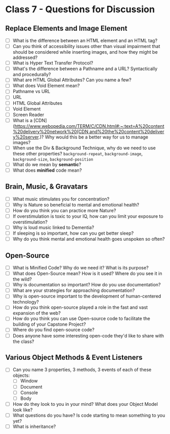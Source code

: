 # Class 7 - Questions for Discussion

## Replace Elements and Image Element

- [ ] What is the difference between an HTML element and an HTML tag?
- [ ] Can you think of accessibility issues other than visual impairment that should be considered while inserting images, and how they might be addressed?
- [ ] What is Hyper Text Transfer Protocol?
- [ ] What's the difference between a Pathname and a URL? Syntactically and procedurally?
- [ ] What are HTML Global Attributes? Can you name a few?
- [ ] What does Void Element mean?
- [ ] Pathname vs URL
- [ ] URL
- [ ] HTML Global Attributes
- [ ] Void Element
- [ ] Screen Reader
- [ ] What is a [CDN](https://www.webopedia.com/TERM/C/CDN.html#:~:text=A%20content%20delivery%20network%20(CDN,and%20the%20content%20delivery%20server.)? Why would this be a better way for us to manage images?
- [ ] When use the Div & Background Technique, why do we need to use these other properties? `background-repeat`, `background-image`, `background-size`, `background-position`
- [ ] What do we mean by **semantic**?
- [ ] What does **minified** code mean?

## Brain, Music, & Gravatars

- [ ] What music stimulates you for concentration?
- [ ] Why is Nature so beneficial to mental and emotional health?
- [ ] How do you think you can practice more Nature?
- [ ] If overstimulation is toxic to your IQ, how can you limit your exposure to overstimulation?
- [ ] Why is loud music linked to Dementia?
- [ ] If sleeping is so important, how can you get better sleep?
- [ ] Why do you think mental and emotional health goes unspoken so often?

## Open-Source

- [ ] What is Minified Code? Why do we need it? What is its purpose?
- [ ] What does Open-Source mean? How is it used? Where do you see it in the wild?
- [ ] Why is documentation so important? How do you use documentation?
- [ ] What are your strategies for approaching documentation?
- [ ] Why is open-source important to the development of human-centered technology?
- [ ] How do you think open-source played a role in the fast and vast expansion of the web?
- [ ] How do you think you can use Open-source code to facilitate the building of your Capstone Project?
- [ ] Where do you find open-source code?
- [ ] Does anyone have some interesting open-code they'd like to share with the class?

## Various Object Methods & Event Listeners

- [ ] Can you name 3 properties, 3 methods, 3 events of each of these objects:
  * [ ] Window
  * [ ] Document
  * [ ] Console
  * [ ] Body
- [ ] How do they look to you in your mind? What does your Object Model look like?
- [ ] What questions do you have? Is code starting to mean something to you yet?
- [ ] What is inheritance?